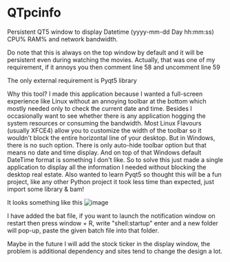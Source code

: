 # QTpcinfo
Persistent QT5 window to display Datetime (yyyy-mm-dd Day hh:mm:ss) CPU% RAM% and network bandwidth.

Do note that this is always on the top window by default and it will be persistent even during watching the movies. Actually, that was one of my requirement, if it annoys you then comment line 58 and uncomment line 59

The only external requirement is Pyqt5 library <pip install pyqt5>

Why this tool?
I made this application because I wanted a full-screen experience like Linux without an annoying toolbar at the bottom which mostly needed only to check the current date and time. Besides I occasionally want to see whether there is any application hogging the system resources or consuming the bandwidth. Most Linux Flavours (usually XFCE4) allow you to customize the width of the toolbar so it wouldn't block the entire horizontal line of your desktop. But in Windows, there is no such option. There is only auto-hide toolbar option but that means no date and time display. And on top of that Windows default DateTime format is something I don't like. So to solve this just made a single application to display all the information I needed without blocking the desktop real estate. Also wanted to learn Pyqt5 so thought this will be a fun project, like any other Python project it took less time than expected, just import some library & bam!  

It looks something like this 
![image](https://user-images.githubusercontent.com/28746824/108644985-2a377400-74d7-11eb-8dbd-03ced62c6e25.png)

I have added the bat file, if you want to launch the notification window on restart then press window + R, write "shell:startup" enter and a new folder will pop-up, paste the given batch file into that folder.

Maybe in the future I will add the stock ticker in the display window, the problem is additional dependency and sites tend to change the design a lot.
